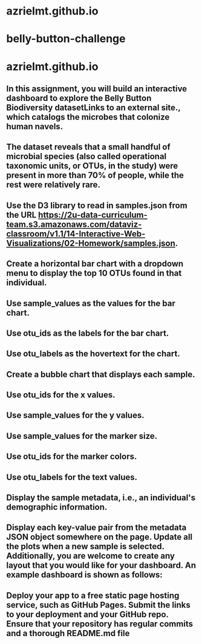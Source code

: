 # azrielmt.github.io

# belly-button-challenge

# azrielmt.github.io

## In this assignment, you will build an interactive dashboard to explore the Belly Button Biodiversity datasetLinks to an external site., which catalogs the microbes that colonize human navels.

## The dataset reveals that a small handful of microbial species (also called operational taxonomic units, or OTUs, in the study) were present in more than 70% of people, while the rest were relatively rare.

## Use the D3 library to read in samples.json from the URL https://2u-data-curriculum-team.s3.amazonaws.com/dataviz-classroom/v1.1/14-Interactive-Web-Visualizations/02-Homework/samples.json.

## Create a horizontal bar chart with a dropdown menu to display the top 10 OTUs found in that individual.

## Use sample_values as the values for the bar chart.

## Use otu_ids as the labels for the bar chart.

## Use otu_labels as the hovertext for the chart.

## Create a bubble chart that displays each sample.

## Use otu_ids for the x values.

## Use sample_values for the y values.

## Use sample_values for the marker size.

## Use otu_ids for the marker colors.

## Use otu_labels for the text values.

## Display the sample metadata, i.e., an individual's demographic information.

## Display each key-value pair from the metadata JSON object somewhere on the page. Update all the plots when a new sample is selected. Additionally, you are welcome to create any layout that you would like for your dashboard. An example dashboard is shown as follows:

## Deploy your app to a free static page hosting service, such as GitHub Pages. Submit the links to your deployment and your GitHub repo. Ensure that your repository has regular commits and a thorough README.md file